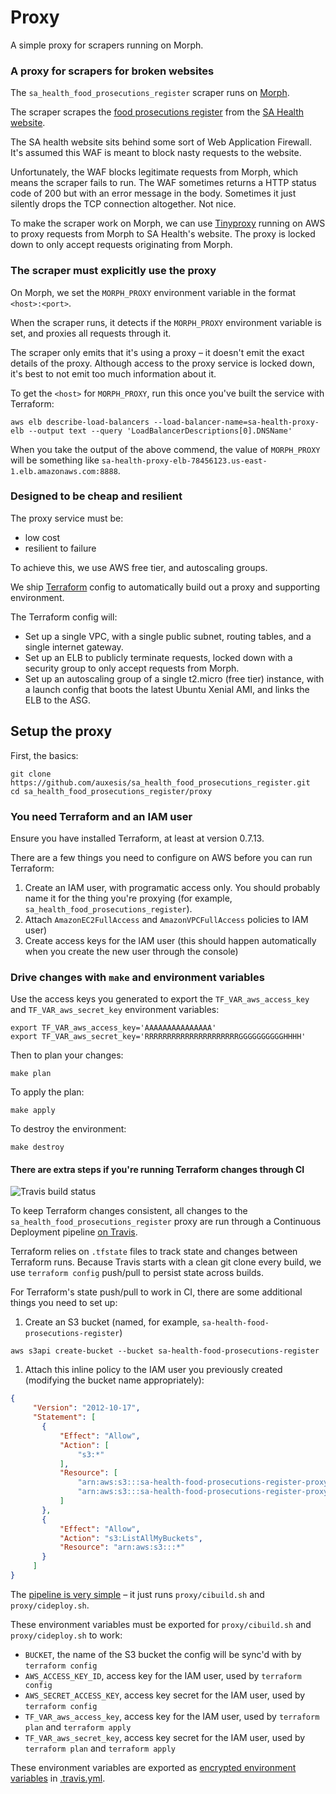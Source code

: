 # Proxy

A simple proxy for scrapers running on Morph.

### A proxy for scrapers for broken websites

The `sa_health_food_prosecutions_register` scraper runs on [Morph](https://morph.io/auxesis/sa_health_food_prosecutions_register).

The scraper scrapes the [food prosecutions register](http://www.sahealth.sa.gov.au/wps/wcm/connect/public+content/sa+health+internet/about+us/legislation/food+legislation/food+prosecution+register) from the [SA Health website](http://sahealth.sa.gov.au/).

The SA health website sits behind some sort of Web Application Firewall. It's assumed this WAF is meant to block nasty requests to the website.

Unfortunately, the WAF blocks legitimate requests from Morph, which means the scraper fails to run. The WAF sometimes returns a HTTP status code of 200 but with an error message in the body. Sometimes it just silently drops the TCP connection altogether. Not nice.

To make the scraper work on Morph, we can use [Tinyproxy](https://tinyproxy.github.io/) running on AWS to proxy requests from Morph to SA Health's website. The proxy is locked down to only accept requests originating from Morph.

### The scraper must explicitly use the proxy

On Morph, we set the `MORPH_PROXY` environment variable in the format `<host>:<port>`.

When the scraper runs, it detects if the `MORPH_PROXY` environment variable is set, and proxies all requests through it.

The scraper only emits that it's using a proxy – it doesn't emit the exact details of the proxy. Although access to the proxy service is locked down, it's best to not emit too much information about it.

To get the `<host>` for `MORPH_PROXY`, run this once you've built the service with Terraform:

```
aws elb describe-load-balancers --load-balancer-name=sa-health-proxy-elb --output text --query 'LoadBalancerDescriptions[0].DNSName'
```

When you take the output of the above commend, the value of `MORPH_PROXY` will be something like `sa-health-proxy-elb-78456123.us-east-1.elb.amazonaws.com:8888`.

### Designed to be cheap and resilient

The proxy service must be:

 - low cost
 - resilient to failure

To achieve this, we use AWS free tier, and autoscaling groups.

We ship [Terraform](https://terraform.io) config to automatically build out a proxy and supporting environment.

The Terraform config will:

 - Set up a single VPC, with a single public subnet, routing tables, and a single internet gateway.
 - Set up an ELB to publicly terminate requests, locked down with a security group to only accept requests from Morph.
 - Set up an autoscaling group of a single t2.micro (free tier) instance, with a launch config that boots the latest Ubuntu Xenial AMI, and links the ELB to the ASG.

## Setup the proxy

First, the basics:

```
git clone https://github.com/auxesis/sa_health_food_prosecutions_register.git
cd sa_health_food_prosecutions_register/proxy
```

### You need Terraform and an IAM user

Ensure you have installed Terraform, at least at version 0.7.13.

There are a few things you need to configure on AWS before you can run Terraform:

 1. Create an IAM user, with programatic access only. You should probably name it for the thing you're proxying (for example, `sa_health_food_prosecutions_register`).
 1. Attach `AmazonEC2FullAccess` and `AmazonVPCFullAccess` policies to IAM user)
 1. Create access keys for the IAM user (this should happen automatically when you create the new user through the console)

### Drive changes with `make` and environment variables

Use the access keys you generated to export the `TF_VAR_aws_access_key` and `TF_VAR_aws_secret_key` environment variables:

```
export TF_VAR_aws_access_key='AAAAAAAAAAAAAAA'
export TF_VAR_aws_secret_key='RRRRRRRRRRRRRRRRRRRRRGGGGGGGGGGHHHH'
```

Then to plan your changes:

```
make plan
```

To apply the plan:

```
make apply
```

To destroy the environment:

```
make destroy
```

#### There are extra steps if you're running Terraform changes through CI

![Travis build status](https://travis-ci.org/auxesis/sa_health_food_prosecutions_register.svg?branch=master)

To keep Terraform changes consistent, all changes to the `sa_health_food_prosecutions_register` proxy are run through a Continuous Deployment pipeline [on Travis](https://travis-ci.org/auxesis/sa_health_food_prosecutions_register).

Terraform relies on `.tfstate` files to track state and changes between Terraform runs. Because Travis starts with a clean git clone every build, we use `terraform config` push/pull to persist state across builds.

For Terraform's state push/pull to work in CI, there are some additional things you need to set up:

 1. Create an S3 bucket (named, for example, `sa-health-food-prosecutions-register`)
 ```
 aws s3api create-bucket --bucket sa-health-food-prosecutions-register
 ```
 1. Attach this inline policy to the IAM user you previously created (modifying the bucket name appropriately):
 ``` json
 {
      "Version": "2012-10-17",
      "Statement": [
        {
            "Effect": "Allow",
            "Action": [
                "s3:*"
            ],
            "Resource": [
                "arn:aws:s3:::sa-health-food-prosecutions-register-proxy",
                "arn:aws:s3:::sa-health-food-prosecutions-register-proxy/*"
            ]
        },
        {
            "Effect": "Allow",
            "Action": "s3:ListAllMyBuckets",
            "Resource": "arn:aws:s3:::*"
        }
      ]
 }
 ```

The [pipeline is very simple](https://github.com/auxesis/sa_health_food_prosecutions_register/blob/master/.travis.yml) – it just runs `proxy/cibuild.sh` and `proxy/cideploy.sh`.

These environment variables must be exported for `proxy/cibuild.sh` and `proxy/cideploy.sh` to work:

 - `BUCKET`, the name of the S3 bucket the config will be sync'd with by `terraform config`
 - `AWS_ACCESS_KEY_ID`, access key for the IAM user, used by `terraform config`
 - `AWS_SECRET_ACCESS_KEY`, access key secret for the IAM user, used by `terraform config`
 - `TF_VAR_aws_access_key`, access key for the IAM user, used by `terraform plan` and `terraform apply`
 - `TF_VAR_aws_secret_key`, access key secret for the IAM user, used by `terraform plan` and `terraform apply`

These environment variables are exported as [encrypted environment variables](https://docs.travis-ci.com/user/environment-variables/#Defining-encrypted-variables-in-.travis.yml) in [.travis.yml](https://github.com/auxesis/sa_health_food_prosecutions_register/blob/master/.travis.yml).
